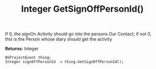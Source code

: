 ﻿---
uid: crmscript_ref_NSProjectEvent_GetSignOffPersonId
title: Integer GetSignOffPersonId()
intellisense: NSProjectEvent.GetSignOffPersonId
keywords: NSProjectEvent, GetSignOffPersonId
so.topic: reference
---

If 0, the signOn Activity should go into the persons Our Contact; if not 0, this is the Person whose diary should get the activity

**Returns:** Integer


```crmscript
NSProjectEvent thing;
Integer signOffPersonId  = thing.GetSignOffPersonId();
```


